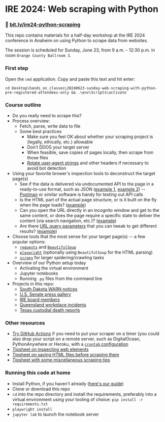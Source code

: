 # IRE 2024: Web scraping with Python

### 🔗 [bit.ly/ire24-python-scraping](https://bit.ly/ire24-python-scraping)

This repo contains materials for a half-day workshop at the IRE 2024 conference in Anaheim on using Python to scrape data from websites.

The session is scheduled for Sunday, June 23, from 9 a.m. - 12:30 p.m. in room `Orange County Ballroom 3`.

### First step

Open the `cmd` application. Copy and paste this text and hit enter:

```
cd Desktop\hands_on_classes\20240623-sunday-web-scraping-with-python-pre-registered-attendees-only && .\env\Scripts\activate
```

### Course outline
- Do you really need to scrape this?
- Process overview:
    - Fetch, parse, write data to file
    - Some best practices
        - Make sure you feel OK about whether your scraping project is (legally, ethically, etc.) allowable
        - Don't DDOS your target server
        - When feasible, save copies of pages locally, then scrape from those files
        - [Rotate user-agent strings](https://www.useragents.me/) and other headers if necessary to avoid bot detection
- Using your favorite brower's inspection tools to deconstruct the target page(s)
    - See if the data is delivered via undocumented API to the page in a ready-to-use format, such as JSON ([example 1](https://sdlegislature.gov/Session/Archived), [example 2](https://www.britishmuseum.org/collection)) -- [Postman](https://www.postman.com) or similar software is handy for testing out API calls
    - Is the HTML part of the actual page structure, or is it built on the fly when the page loads? ([example](https://rrctx.force.com/s/complaints))
    - Can you open the URL directly in an incognito window and get to the same content, or does the page require a specific state to deliver the content (via search navigation, etc.)? ([example](https://rrctx.force.com/s/ietrs-complaint/a0ct0000000mOmhAAE/complaint0000000008))
    - Are there [URL query parameters](https://en.wikipedia.org/wiki/Query_string) that you can tweak to get different results? ([example](https://www.worksafe.qld.gov.au/news-and-events/alerts))
- Choose tools that the most sense for your target page(s) -- a few popular options:
    - [`requests`](https://requests.readthedocs.io/en/latest/) and [`BeautifulSoup`](https://www.crummy.com/software/BeautifulSoup/bs4/doc/)
    - [`playwright`](https://playwright.dev/python) (optionally using `BeautifulSoup` for the HTML parsing)
    - [`scrapy`](https://scrapy.org/) for larger spidering/crawling tasks
- Overview of our Python setup today
    - Activating the virtual environment
    - Jupyter notebooks
    - Running `.py` files from the command line
- Projects in this repo:
    - [South Dakota WARN notices](sd-warn)
    - [U.S. Senate press gallery](us-senate-press-gallery)
    - [IRE board members](ire-board)
    - [Queensland workplace incidents](qld-incidents)
    - [Texas custodial death reports](tx-custodial-death-reports)


### Other resources
- [Try GitHub Actions](https://palewi.re/docs/first-github-scraper) if you need to put your scraper on a timer (you could also drop your script on a remote server, such as DigitalOcean, PythonAnywhere or Heroku, with a [`crontab` configuration](https://en.wikipedia.org/wiki/Cron)
- [Tipsheet on inspecting web elements](https://docs.google.com/document/d/12e_9VfNxME02qfSRZU_diF8Qqp6EEvnR-xtudI58GeI/edit)
- [Tipsheet on saving HTML files before scraping them](https://docs.google.com/document/d/1SMpxt2b1ClEjLBZU2cg0Y2-yqxG_UoNq5f59h_5M4P8/edit)
- [Tipsheet with some miscellaneous scraping tips](https://docs.google.com/document/d/1-D1GhYJuOus7tXomPPYACaaer6He41cdcl_7J3rsqIk/edit)


### Running this code at home
- Install Python, if you haven't already ([here's our guide](https://docs.google.com/document/d/1cYmpfZEZ8r-09Q6Go917cKVcQk_d0P61gm0q8DAdIdg/edit))
- Clone or download this repo
- `cd` into the repo directory and install the requirements, preferably into a virtual environment using your tooling of choice: `pip install -r requirements.txt`
- `playwright install`
- `jupyter lab` to launch the notebook server
